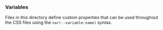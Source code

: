 ### Variables

Files in this directory define custom properties that can be used throughout the CSS files using the `var(--variable-name)` syntax.
